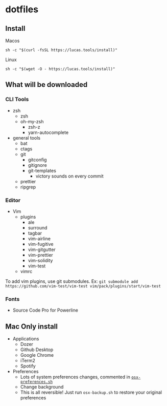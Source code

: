# dotfiles

## Install
Macos
```
sh -c "$(curl -fsSL https://lucas.tools/install)"
```

Linux
```
sh -c "$(wget -O - https://lucas.tools/install)"
```


## What will be downloaded
### CLI Tools
- zsh
  - zsh
  - oh-my-zsh
    - zsh-z
    - yarn-autocomplete
- general tools
  - bat
  - ctags
  - git
    - gitconfig
    - gitignore
    - git-templates
      - victory sounds on every commit
  - prettier
  - ripgrep

### Editor
- Vim
  - plugins
    - ale
    - surround
    - tagbar
    - vim-airline
    - vim-fugitive
    - vim-gitgutter
    - vim-prettier
    - vim-solidity
    - vim-test
  - vimrc

To add vim plugins, use git submodules.
Ex: `git submodule add https://github.com/vim-test/vim-test vim/pack/plugins/start/vim-test` 

### Fonts
- Source Code Pro for Powerline


## Mac Only install
- Applications
  - Dozer
  - Github Desktop
  - Google Chrome
  - iTerm2
  - Spotify
- Preferences
  - Lots of system preferences changes, commented in [`osx-preferences.sh`](osx-preferences.sh)
  - Change background
  - This is all reversible! Just run `osx-backup.sh` to restore your original preferences
